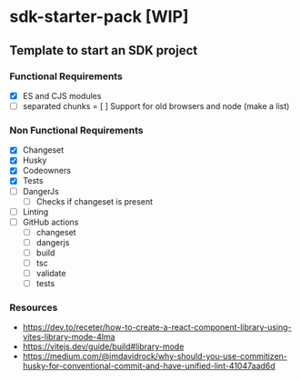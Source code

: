 # sdk-starter-pack [WIP]

## Template to start an SDK project

### Functional Requirements
- [x] ES and CJS modules
- [ ] separated chunks
= [ ] Support for old browsers and node (make a list)

### Non Functional Requirements
- [x] Changeset
- [x] Husky
- [x] Codeowners
- [x] Tests
- [ ] DangerJs
  - [ ] Checks if changeset is present
- [ ] Linting
- [ ] GitHub actions
  - [ ] changeset
  - [ ] dangerjs
  - [ ] build
  - [ ] tsc
  - [ ] validate
  - [ ] tests

### Resources
- https://dev.to/receter/how-to-create-a-react-component-library-using-vites-library-mode-4lma
- https://vitejs.dev/guide/build#library-mode
- https://medium.com/@imdavidrock/why-should-you-use-commitizen-husky-for-conventional-commit-and-have-unified-lint-41047aad6d